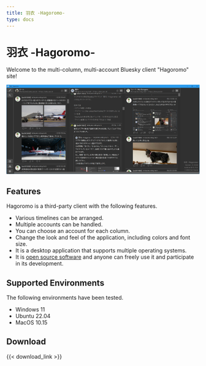 ```yaml
---
title: 羽衣 -Hagoromo-
type: docs
---
```


# 羽衣 -Hagoromo-

Welcome to the multi-column, multi-account Bluesky client "Hagoromo" site!

![screenshot](screenshot.jpg)


## Features

Hagoromo is a third-party client with the following features.

- Various timelines can be arranged.
- Multiple accounts can be handled.
- You can choose an account for each column.
- Change the look and feel of the application, including colors and font size.
- It is a desktop application that supports multiple operating systems.
- It is [open source software](https://github.com/ioriayane/Hagoromo) and anyone can freely use it and participate in its development.

## Supported Environments

The following environments have been tested.

- Windows 11
- Ubuntu 22.04
- MacOS 10.15

## Download

{{< download_link >}}
